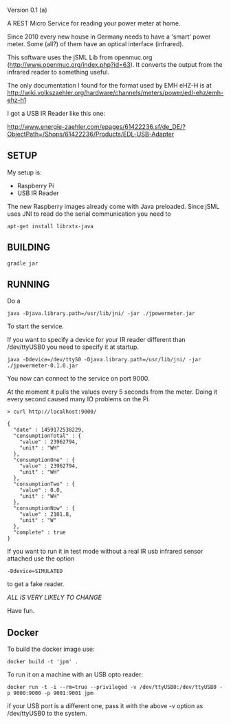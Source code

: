 Version 0.1 (a)

A REST Micro Service for reading your power meter at home.

Since 2010 every new house in Germany needs to have a 'smart' power meter. Some (all?) of them have an optical
interface (infrared).

This software uses the jSML Lib from openmuc.org (http://www.openmuc.org/index.php?id=63). It converts the output
from the infrared reader to something useful.

The only documentation I found for the  format used by EMH eHZ-H  is at
http://wiki.volkszaehler.org/hardware/channels/meters/power/edl-ehz/emh-ehz-h1

I got a USB IR Reader like this one:

http://www.energie-zaehler.com/epages/61422236.sf/de_DE/?ObjectPath=/Shops/61422236/Products/EDL-USB-Adapter


SETUP
-----

My setup is:
- Raspberry Pi
- USB IR Reader

The new Raspberry images already come with Java preloaded. Since jSML uses JNI to read do the serial communication
you need to

```
apt-get install librxtx-java
```

BUILDING
--------

```
gradle jar
```

RUNNING
-------

Do a

```
java -Djava.library.path=/usr/lib/jni/ -jar ./jpowermeter.jar
```

To start the service.

If you want to specify a device for your IR reader different than /dev/ttyUSB0 you need to specify it at startup.

```
java -Ddevice=/dev/ttyS0 -Djava.library.path=/usr/lib/jni/ -jar ./jpowermeter-0.1.0.jar  
```

You now can connect to the service on port 9000.

At the moment it pulls the values every 5 seconds from the meter. Doing it every second caused many IO problems on the
Pi.

```
> curl http://localhost:9000/

{
  "date" : 1459172538229,
  "consumptionTotal" : {
    "value" : 23962794,
    "unit" : "WH"
  },
  "consumptionOne" : {
    "value" : 23962794,
    "unit" : "WH"
  },
  "consumptionTwo" : {
    "value" : 0.0,
    "unit" : "WH"
  },
  "consumptionNow" : {
    "value" : 2101.8,
    "unit" : "W"
  },
  "complete" : true
}

```

If you want to run it in test mode without a real IR usb infrared sensor attached use the option
```
-Ddevice=SIMULATED
```

to get a fake reader.

*ALL IS VERY LIKELY TO CHANGE*

Have fun.

Docker
------

To build the docker image use:

```
docker build -t 'jpm' .
```

To run it on a machine with an USB opto reader:

```
docker run -t -i --rm=true --privileged -v /dev/ttyUSB0:/dev/ttyUSB0 -p 9000:9000 -p 9001:9001 jpm
```

if your USB port is a different one, pass it with the above -v option as /dev/ttyUSB0 to the system.

